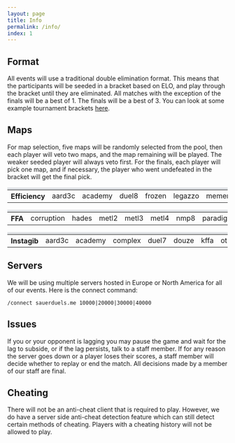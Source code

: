 ```yaml
---
layout: page
title: Info
permalink: /info/
index: 1
---
```


## Format

All events will use a traditional double elimination format. This means that the participants will be seeded in a bracket based on ELO, and play through the bracket until they are eliminated. All matches with the exception of the finals will be a best of 1. The finals will be a best of 3. You can look at some example tournament brackets [here](http://sauerduels.challonge.com/).

## Maps

For map selection, five maps will be randomly selected from the pool, then each player will veto two maps, and the map remaining will be played. The weaker seeded player will always veto first. For the finals, each player will pick one map, and if necessary, the player who went undefeated in the bracket will get the final pick.

<table style="text-align: center; border-top: solid 5px #dfe2e5;">
  <tbody>
    <tr>
      <th>Efficiency</th>
      <td>aard3c</td>
      <td>academy</td>
      <td>duel8</td>
      <td>frozen</td>
      <td>legazzo</td>
      <td>memento</td>
      <td>ot</td>
      <td>simplicity</td>
      <td>turbine</td>
    </tr>
  </tbody>
</table>

<table style="text-align: center; border-top: solid 5px #dfe2e5;">
  <tbody>
    <tr>
      <th>FFA</th>
      <td>corruption</td>
      <td>hades</td>
      <td>metl2</td>
      <td>metl3</td>
      <td>metl4</td>
      <td>nmp8</td>
      <td>paradigm</td>
      <td>skrdm1</td>
      <td>tumwalk</td>
    </tr>
  </tbody>
</table>

<table style="text-align: center; border-top: solid 5px #dfe2e5;">
  <tbody>
    <tr>
      <th>Instagib</th>
      <td>aard3c</td>
      <td>academy</td>
      <td>complex</td>
      <td>duel7</td>
      <td>douze</td>
      <td>kffa</td>
      <td>ot</td>
      <td>tartech</td>
      <td>turbine</td>
    </tr>
  </tbody>
</table>

## Servers

We will be using multiple servers hosted in Europe or North America for all of our events. Here is the connect command:

`/connect sauerduels.me 10000|20000|30000|40000`

## Issues

If you or your opponent is lagging you may pause the game and wait for the lag to subside, or if the lag persists, talk to a staff member. If for any reason the server goes down or a player loses their scores, a staff member will decide whether to replay or end the match. All decisions made by a member of our staff are final.

## Cheating

There will not be an anti-cheat client that is required to play. However, we do have a server side anti-cheat detection feature which can still detect certain methods of cheating. Players with a cheating history will not be allowed to play.

